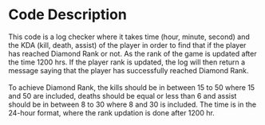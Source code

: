 <h1>Code Description</h1>
This code is a log checker where it takes time (hour, minute, second) and the KDA (kill, death, assist) of the player in order to find that if the player has reached Diamond Rank or not. As the rank of the game is updated after the time 1200 hrs. If the player rank is updated, the log will then return a message saying that the player has successfully reached Diamond Rank. <br><br>
To achieve Diamond Rank, the kills should be in between 15 to 50 where 15 and 50 are included, deaths should be equal or less than 6 and assist should be in between 8 to 30 where 8 and 30 is included. The time is in the 24-hour format, where the rank updation is done after 1200 hr.<br><br>
